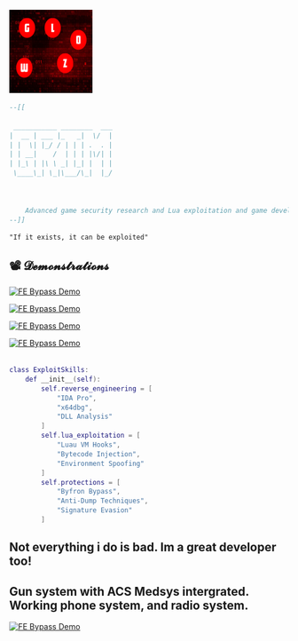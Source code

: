 ![ Exploit Banner](https://raw.githubusercontent.com/Bruvz322/portfilo/refs/heads/main/noFilter.png)

```lua
--[[
   
 ___________ ________  ___
|  __ | ___ |_   _|  \/  |
| |  \| |_/ / | | | .  . |
| | __|    /  | | | |\/| |
| |_\ | |\ \ _| |_| |  | |
 \____\_| \_|\___/\_|  |_/
                          
                          
    
    Advanced game security research and Lua exploitation and game developement.
--]]
```


`"If it exists, it can be exploited"`  



## 📽️ 𝓓𝓮𝓶𝓸𝓷𝓼𝓽𝓻𝓪𝓽𝓲𝓸𝓷𝓼  

<!-- Method 1: Direct MP4 Embed -->
[![FE Bypass Demo](https://img.youtube.com/vi/NTMb50-yMHY/maxresdefault.jpg)](https://youtu.be/NTMb50-yMHY)

[![FE Bypass Demo](https://img.youtube.com/vi/Yq6ycHU2Pvo/maxresdefault.jpg)](https://youtu.be/Yq6ycHU2Pvo)

[![FE Bypass Demo](https://img.youtube.com/vi/VRcRxzWXldI/maxresdefault.jpg)](https://youtu.be/VRcRxzWXldI)

[![FE Bypass Demo](https://img.youtube.com/vi/9CXRgb97IAQ/maxresdefault.jpg)](https://youtu.be/9CXRgb97IAQ)


```lua

class ExploitSkills:
    def __init__(self):
        self.reverse_engineering = [
            "IDA Pro", 
            "x64dbg", 
            "DLL Analysis"
        ]
        self.lua_exploitation = [
            "Luau VM Hooks",
            "Bytecode Injection",
            "Environment Spoofing"
        ]
        self.protections = [
            "Byfron Bypass",
            "Anti-Dump Techniques",
            "Signature Evasion"
        ]

```

##  Not everything i do is bad. Im a great developer too!

## Gun system with ACS Medsys intergrated. Working phone system, and radio system.

[![FE Bypass Demo](https://img.youtube.com/vi/22iNGXEqxUg/maxresdefault.jpg)](https://youtu.be/22iNGXEqxUg)




